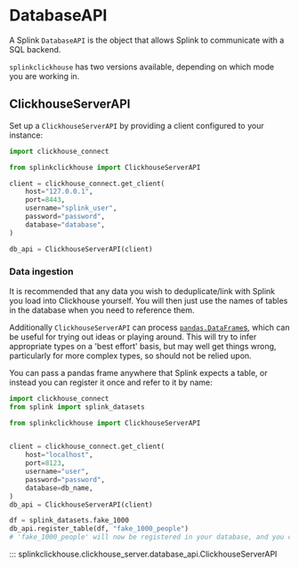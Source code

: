 # DatabaseAPI

A Splink `DatabaseAPI` is the object that allows Splink to communicate with a SQL backend.

`splinkclickhouse` has two versions available, depending on which mode you are working in.

## ClickhouseServerAPI

Set up a `ClickhouseServerAPI` by providing a client configured to your instance:
```python
import clickhouse_connect

from splinkclickhouse import ClickhouseServerAPI

client = clickhouse_connect.get_client(
    host="127.0.0.1",
    port=8443,
    username="splink_user",
    password="password",
    database="database",
)

db_api = ClickhouseServerAPI(client)
```

### Data ingestion

It is recommended that any data you wish to deduplicate/link with Splink you load into Clickhouse yourself. You will then just use the names of tables in the database when you need to reference them.

Additionally `ClickhouseServerAPI` can process [`pandas.DataFrame`s](https://pandas.pydata.org/pandas-docs/stable/reference/api/pandas.DataFrame.html), which can be useful for trying out ideas or playing around. This will try to infer appropriate types on a 'best effort' basis, but may well get things wrong, particularly for more complex types, so should not be relied upon.

You can pass a pandas frame anywhere that Splink expects a table, or instead you can register it once and refer to it by name:
```python
import clickhouse_connect
from splink import splink_datasets

from splinkclickhouse import ClickhouseServerAPI


client = clickhouse_connect.get_client(
    host="localhost",
    port=8123,
    username="user",
    password="password",
    database=db_name,
)
db_api = ClickhouseServerAPI(client)

df = splink_datasets.fake_1000
db_api.register_table(df, "fake_1000_people")
# 'fake_1000_people' will now be registered in your database, and you can refer to this for further Splink operations
```

::: splinkclickhouse.clickhouse_server.database_api.ClickhouseServerAPI
